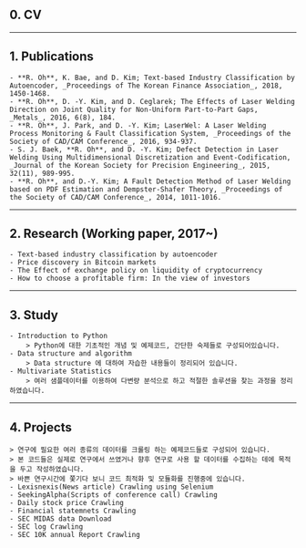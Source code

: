 ## 0. CV


-------------------
## 1. Publications
    - **R. Oh**, K. Bae, and D. Kim; Text-based Industry Classification by Autoencoder, _Proceedings of The Korean Finance Association_, 2018, 1450-1468.
    - **R. Oh**, D. -Y. Kim, and D. Ceglarek; The Effects of Laser Welding Direction on Joint Quality for Non-Uniform Part-to-Part Gaps, _Metals_, 2016, 6(8), 184.
    - **R. Oh**, J. Park, and D. -Y. Kim; LaserWel: A Laser Welding Process Monitoring & Fault Classification System, _Proceedings of the Society of CAD/CAM Conference_, 2016, 934-937.
    - S. J. Baek, **R. Oh**, and D. -Y. Kim; Defect Detection in Laser Welding Using Multidimensional Discretization and Event-Codification, _Journal of the Korean Society for Precision Engineering_, 2015, 32(11), 989-995.
    - **R. Oh**, and D.-Y. Kim; A Fault Detection Method of Laser Welding based on PDF Estimation and Dempster-Shafer Theory, _Proceedings of the Society of CAD/CAM Conference_, 2014, 1011-1016.


-----------------
## 2. Research (Working paper, 2017~)
    - Text-based industry classification by autoencoder
    - Price discovery in Bitcoin markets
    - The Effect of exchange policy on liquidity of cryptocurrency
    - How to choose a profitable firm: In the view of investors


-----------------
## 3. Study
    - Introduction to Python
        > Python에 대한 기초적인 개념 및 예제코드, 간단한 숙제들로 구성되어있습니다.
    - Data structure and algorithm
        > Data structure 에 대하여 자습한 내용들이 정리되어 있습니다.
    - Multivariate Statistics
        > 여러 샘플데이터를 이용하여 다변량 분석으로 하고 적절한 솔루션을 찾는 과정을 정리하였습니다.


-----------------
## 4. Projects
    > 연구에 필요한 여러 종류의 데이터를 크롤링 하는 예제코드들로 구성되어 있습니다. 
    > 본 코드들은 실제로 연구에서 쓰였거나 향후 연구로 사용 할 데이터를 수집하는 데에 목적을 두고 작성하였습니다.
    > 바쁜 연구시간에 쫓기다 보니 코드 최적화 및 모듈화를 진행중에 있습니다.
    - Lexisnexis(News article) Crawling using Selenium
    - SeekingAlpha(Scripts of conference call) Crawling
    - Daily stock price Crawling
    - Financial statemnets Crawling
    - SEC MIDAS data Download
    - SEC log Crawling
    - SEC 10K annual Report Crawling


